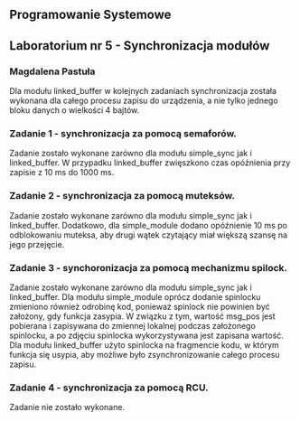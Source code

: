 ## Programowanie Systemowe
## Laboratorium nr 5 - Synchronizacja modułów
### Magdalena Pastuła

Dla modułu linked_buffer w kolejnych zadaniach synchronizacja została wykonana dla całego procesu zapisu do urządzenia, a nie tylko jednego bloku danych o wielkości 4 bajtów.

### Zadanie 1 - synchronizacja za pomocą semaforów.

Zadanie zostało wykonane zarówno dla modułu simple_sync jak i linked_buffer. W przypadku linked_buffer zwięszkono czas opóźnienia przy zapisie z 10 ms do 1000 ms.

### Zadanie 2 - synchronizacja za pomocą muteksów.

Zadanie zostało wykonane zarówno dla modułu simple_sync jak i linked_buffer. Dodatkowo, dla simple_module dodano opóźnienie 10 ms po odblokowaniu muteksa, aby drugi wątek czytający miał większą szansę na jego przejęcie.

### Zadanie 3 - synchoronizacja za pomocą mechanizmu spilock.

Zadanie zostało wykonane zarówno dla modułu simple_sync jak i linked_buffer.
Dla modułu simple_module oprócz dodanie spinlocku zmieniono również odrobinę kod, ponieważ spinlock nie powinien być założony, gdy funkcja zasypia. W związku z tym, wartość msg_pos jest pobierana i zapisywana do zmiennej lokalnej podczas założonego spinlocku, a po zdjęciu spinlocka wykorzystywana jest zapisana wartość.
Dla modułu linked_buffer użyto spinlocka na fragmencie kodu, w którym funkcja się usypia, aby możliwe było zsynchronizowanie całego procesu zapisu.

### Zadanie 4 - synchronizacja za pomocą RCU.

Zadanie nie zostało wykonane.

